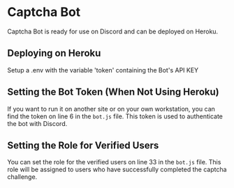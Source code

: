 # Captcha Bot

Captcha Bot is ready for use on Discord and can be deployed on Heroku.

## Deploying on Heroku

Setup a .env with the variable 'token' containing the Bot's API KEY

## Setting the Bot Token (When Not Using Heroku)

If you want to run it on another site or on your own workstation, you can find the token on line 6 in the `bot.js` file. This token is used to authenticate the bot with Discord.

## Setting the Role for Verified Users

You can set the role for the verified users on line 33 in the `bot.js` file. This role will be assigned to users who have successfully completed the captcha challenge.
